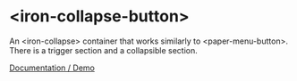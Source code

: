 # \<iron-collapse-button\>

An &lt;iron-collapse&gt; container that works similarly to &lt;paper-menu-button&gt;. There is a trigger section and a collapsible section.

[Documentation / Demo](https://jifalops.github.io/iron-collapse-button)